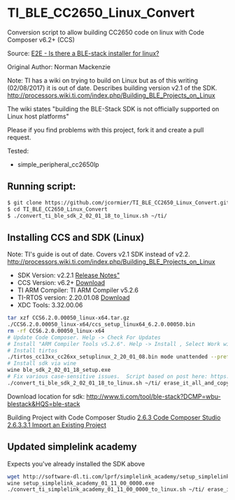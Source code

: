 # TI_BLE_CC2650_Linux_Convert
Conversion script to allow building CC2650 code on linux with Code Composer v6.2+ (CCS)

Source: [E2E - Is there a BLE-stack installer for linux?](https://e2e.ti.com/support/wireless_connectivity/bluetooth_low_energy/f/538/p/412962/1911528#1911528)

Original Author: Norman Mackenzie

Note: TI has a wiki on trying to build on Linux but as of this writing (02/08/2017) it is out of date.  Describes building version v2.1 of the SDK.  http://processors.wiki.ti.com/index.php/Building_BLE_Projects_on_Linux

The wiki states "building the BLE-Stack SDK is not officially supported on Linux host platforms"

Please if you find problems with this project, fork it and create a pull request.

Tested:
* simple_peripheral_cc2650lp

## Running script:

```bash
$ git clone https://github.com/jcormier/TI_BLE_CC2650_Linux_Convert.git
$ cd TI_BLE_CC2650_Linux_Convert
$ ./convert_ti_ble_sdk_2_02_01_18_to_linux.sh ~/ti/
```

## Installing CCS and SDK (Linux)

Note: TI's guide is out of date. Covers v2.1 SDK instead of v2.2.
http://processors.wiki.ti.com/index.php/Building_BLE_Projects_on_Linux

* SDK Version: v2.2.1 [Release Notes"](ttp://focus.ti.com/download/freetools/release_notes_BLE_Stack_2_2_1.html#Installation)
* CCS Version: v6.2+ [Download](http://processors.wiki.ti.com/index.php/Download_CCS#Code_Composer_Studio_Version_6_Downloads)
* TI ARM Compiler: TI ARM Compiler v5.2.6
* TI-RTOS version: 2.20.01.08 [Download](http://software-dl.ti.com/dsps/dsps_public_sw/sdo_sb/targetcontent/tirtos/index.html)
* XDC Tools: 3.32.00.06

```bash
tar xzf CCS6.2.0.00050_linux-x64.tar.gz
./CCS6.2.0.00050_linux-x64/ccs_setup_linux64_6.2.0.00050.bin
rm -rf CCS6.2.0.00050_linux-x64
# Update Code Composer. Help -> Check For Updates
# Install "ARM Compiler Tools v5.2.6". Help -> Install , Select Work with "--All...", search "ARM Compiler Tools", uncheck "Show only the latest.."
# Install tirtos
./tirtos_cc13xx_cc26xx_setuplinux_2_20_01_08.bin mode unattended --prefix $HOME/ti
# Install sdk via wine
wine ble_sdk_2_02_01_18_setup.exe
# Fix various case-sensitive issues.  Script based on post here: https://e2e.ti.com/support/wireless_connectivity/bluetooth_low_energy/f/538/p/412962/1911528#1911528
./convert_ti_ble_sdk_2_02_01_18_to_linux.sh ~/ti/ erase_it_all_and_copy_from_wine
```

Download location for sdk: http://www.ti.com/tool/ble-stack?DCMP=wbu-blestack&HQS=ble-stack

Building Project with Code Composer Studio [2.6.3 Code Composer Studio](http://www.ti.com/lit/ug/swru393d/swru393d.pdf)
[2.6.3.3.1 Import an Existing Project](http://www.ti.com/lit/ug/swru393d/swru393d.pdf)

## Updated simplelink academy

Expects you've already installed the SDK above

```bash
wget http://software-dl.ti.com/lprf/simplelink_academy/setup_simplelink_academy_01_11_00_0000.exe
wine setup_simplelink_academy_01_11_00_0000.exe
./convert_ti_simplelink_academy_01_11_00_0000_to_linux.sh ~/ti/ erase_it_all_and_copy_from_wine
```
